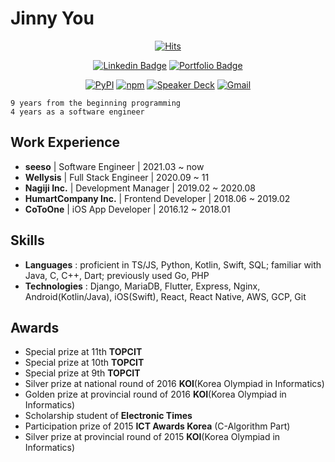 # Jinny You

<div align=center>

[![Hits](https://hits.seeyoufarm.com/api/count/incr/badge.svg?url=https%3A%2F%2Fgithub.com%2Ftinyjin)](https://hits.seeyoufarm.com)                            

</div>

<div align=center>


[![Linkedin Badge](https://img.shields.io/badge/-LinkedIn-blue?style=flat-square&logo=Linkedin&logoColor=white&link=https://www.linkedin.com/in/jinui/)](https://www.linkedin.com/in/jinui/)
[![Portfolio Badge](https://img.shields.io/badge/-Portfolio-pink)](https://bit.ly/jinui)

</div>

<div align=center>

[![PyPI](https://img.shields.io/static/v1?style=for-the-badge&message=PyPI&color=3775A9&logo=PyPI&logoColor=FFFFFF&label=)](https://pypi.org/user/tinyjin/)
[![npm](https://img.shields.io/static/v1?style=for-the-badge&message=npm&color=CB3837&logo=npm&logoColor=FFFFFF&label=)](https://www.npmjs.com/~tinyjin)
[![Speaker Deck](https://img.shields.io/static/v1?style=for-the-badge&message=Speaker+Deck&color=009287&logo=Speaker+Deck&logoColor=FFFFFF&label=)](https://speakerdeck.com/tinyjin)
[![Gmail](https://img.shields.io/static/v1?style=for-the-badge&message=Gmail&color=EA4335&logo=Gmail&logoColor=FFFFFF&label=)](mailto:baram991103@gmail.com)

</div>


```
9 years from the beginning programming
4 years as a software engineer
```


## Work Experience
- **seeso** | Software Engineer | 2021.03 ~ now
- **Wellysis** | Full Stack Engineer | 2020.09 ~ 11
- **Nagiji Inc.** | Development Manager | 2019.02 ~ 2020.08
- **HumartCompany Inc.** | Frontend Developer | 2018.06 ~ 2019.02
- **CoToOne** | iOS App Developer | 2016.12 ~ 2018.01


## Skills
- **Languages** : proficient in TS/JS, Python, Kotlin, Swift, SQL; familiar with Java, C, C++, Dart; previously used Go, PHP
- **Technologies** : Django, MariaDB, Flutter, Express, Nginx, Android(Kotlin/Java), iOS(Swift), React, React Native, AWS, GCP, Git


## Awards
- Special prize at 11th **TOPCIT**
- Special prize at 10th **TOPCIT**
- Special prize at 9th **TOPCIT**
- Silver prize at national round of 2016 **KOI**(Korea Olympiad in Informatics)
- Golden prize at provincial round of 2016 **KOI**(Korea Olympiad in Informatics)
- Scholarship student of **Electronic Times**
- Participation prize of 2015 **ICT Awards Korea** (C-Algorithm Part)
- Silver prize at provincial round of 2015 **KOI**(Korea Olympiad in Informatics)
